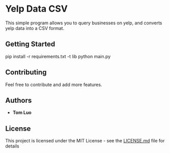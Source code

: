 # Yelp Data CSV

This simple program allows you to query businesses on yelp, and converts yelp data into a CSV format.

## Getting Started

pip install -r requirements.txt -t lib
python main.py


## Contributing

Feel free to contribute and add more features.


## Authors

* **Tom Luo** 


## License

This project is licensed under the MIT License - see the [LICENSE.md](LICENSE.md) file for details


